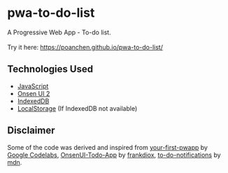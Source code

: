 # pwa-to-do-list
A Progressive Web App - To-do list.<br><br>
Try it here: https://poanchen.github.io/pwa-to-do-list/

## Technologies Used
- [JavaScript](https://www.javascript.com/)
- [Onsen UI 2](https://onsen.io/)
- [IndexedDB](https://www.w3.org/TR/IndexedDB/)
- [LocalStorage](https://www.w3.org/TR/webstorage/#the-localstorage-attribute) (If IndexedDB not available)

## Disclaimer
Some of the code was derived and inspired from [your-first-pwapp](https://github.com/googlecodelabs/your-first-pwapp) by [Google Codelabs](https://github.com/googlecodelabs), [OnsenUI-Todo-App](https://github.com/frankdiox/OnsenUI-Todo-App) by [frankdiox](https://github.com/frankdiox), [to-do-notifications](https://github.com/mdn/to-do-notifications/) by [mdn](https://github.com/mdn).
